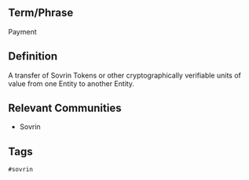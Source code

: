 ## Term/Phrase
Payment

## Definition
A transfer of Sovrin Tokens or other cryptographically verifiable units of value from one Entity to another Entity.

## Relevant Communities
* Sovrin

## Tags
```
#sovrin
```
